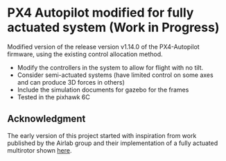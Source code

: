 # PX4 Autopilot modified for fully actuated system (Work in Progress)

Modified version of the release version v1.14.0 of the PX4-Autopilot firmware, using the existing control allocation method.

* Modify the controllers in the system to allow for flight with no tilt.
* Consider semi-actuated systems (have limited control on some axes and can produce 3D forces in others)
* Include the simulation documents for gazebo for the frames
* Tested in the pixhawk 6C

## Acknowledgment
The early version of this project started with inspiration from work published by the Airlab group and their implementation of a fully actuated multirotor shown [here](https://github.com/castacks/PX4-fully-actuated).
